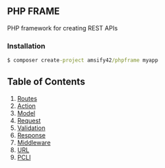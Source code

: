 ## PHP FRAME
PHP framework for creating REST APIs

### Installation
```cmd
$ composer create-project amsify42/phpframe myapp
```

## Table of Contents
1. [Routes](https://github.com/amsify42/phpframe/blob/master/readme/routes.md)
2. [Action](https://github.com/amsify42/phpframe/blob/master/readme/action.md)
3. [Model](https://github.com/amsify42/phpframe/blob/master/readme/model.md)
4. [Request](https://github.com/amsify42/phpframe/blob/master/readme/request.md)
5. [Validation](https://github.com/amsify42/phpframe/blob/master/readme/validation.md)
6. [Response](https://github.com/amsify42/phpframe/blob/master/readme/response.md)
7. [Middleware](https://github.com/amsify42/phpframe/blob/master/readme/middleware.md)
8. [URL](https://github.com/amsify42/phpframe/blob/master/readme/url.md)
9. [PCLI](https://github.com/amsify42/phpframe/blob/master/readme/pcli.md)